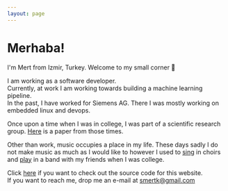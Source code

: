 ```yaml
---
layout: page
---
```


# Merhaba! 
I'm Mert from Izmir, Turkey. Welcome to my small corner &#x1f64f;

I am working as a software developer.  
Currently, at work I am working towards building a machine learning pipeline.  
In the past, I have worked for Siemens AG. There I was mostly working on embedded linux and devops.  

Once upon a time when I was in college, I was part of a scientific research group. [Here](https://arxiv.org/pdf/1910.05559.pdf) is a paper from those times.

Other than work, music occupies a place in my life. These days sadly I do not make music as much as I would like to however I used to [sing](https://www.youtube.com/watch?v=ge9UOFyBrcg) in choirs and [play](https://www.youtube.com/watch?v=nJRkVCx2wnw) in a band with my friends when I was college. 

Click [here](https://github.com/mert-kirpici/kirpici.me) if you want to check out the source code for this website.  
If you want to reach me, drop me an e-mail at [smertk@gmail.com](mailto:smertk@gmail.com)

